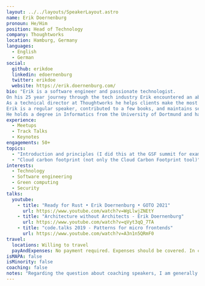 ```yaml
---
layout: ../../layouts/SpeakerLayout.astro
name: Erik Doernenburg
pronoun: He/Him
position: Head of Technology
company: Thoughtworks
location: Hamburg, Germany
languages:
  - English
  - German
social:
  github: erikdoe
  linkedin: edoernenburg
  twitter: erikdoe
  website: https://erik.doernenburg.com/
bio: "Erik is a software engineer and passionate technologist. 
On his 25 year journey through the tech industry Erik encountered an abundance of new technologies, always wanting to understand their potential, while bringing along proven engineering practices. 
As a technical director at Thoughtworks he helps clients make the most out of modern technologies, platforms, and practices. 
Erik is a regular speaker, contributed to a few books, and maintains several open source projects. 
He holds a degree in Informatics from the University of Dortmund and has studied Computer Science and Linguistics at University College Dublin."
experience:
  - Meetups
  - Track Talks
  - Keynotes
engagements: 50+
topics:
  - "Introduction and principles (I did this at the GSF summit for example)"
  - "Cloud carbon footprint (not only the Cloud Carbon Footprint tool)"
interests:
  - Technology
  - Software engineering
  - Green computing
  - Security
talks:
  youtube:
    - title: "Ready for Rust • Erik Doernenburg • GOTO 2021"
      url: https://www.youtube.com/watch?v=WgLlwjZNEtY
    - title: "Architecture without Architects - Erik Doernenburg"
      url: https://www.youtube.com/watch?v=qVyt3qQ_7TA
    - title: "code.talks 2019 - Patterns for micro frontends"
      url: https://www.youtube.com/watch?v=A3n1n5QRmF0
travel:
  locations: Willing to travel 
  payAndExpenses: No payment required. Expenses should be covered. In certain cases Thoughtworks might decide to cover expenses.
isMAPA: false
isMinority: false
coaching: false
notes: "Regarding the question about coaching speakers, I am generally happy to co-present with less experienced speakers and have done that before."
---
```

